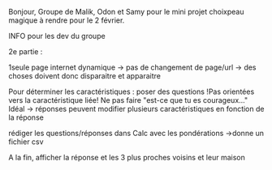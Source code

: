 Bonjour,
Groupe de Malik, Odon et Samy pour le mini projet choixpeau magique à rendre pour le 2 février.

INFO pour les dev du groupe

2e partie :

1seule page internet dynamique -> pas de changement de page/url    -> des choses doivent donc disparaitre et apparaitre

  Pour déterminer les caractéristiques : poser des questions !Pas orientées vers la caractéristique liée! 
  Ne pas faire "est-ce que tu es courageux..."
  Idéal -> réponses peuvent modifier plusieurs caractéristiques en fonction de la réponse 

  rédiger les questions/réponses dans Calc avec les pondérations ->donne un fichier csv  

  A la fin, afficher la réponse et les 3 plus proches voisins et leur maison
